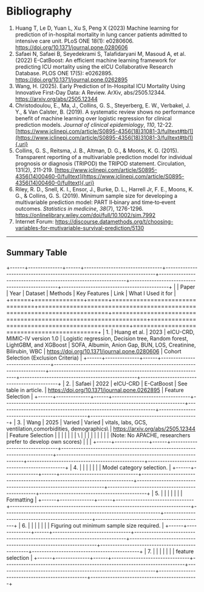 # Bibliography

1.  Huang T, Le D, Yuan L, Xu S, Peng X (2023) Machine learning for prediction of in-hospital mortality in lung cancer patients admitted to intensive care unit. PLoS ONE 18(1): e0280606. <https://doi.org/10.1371/journal.pone.0280606>
2.  Safaei N, Safaei B, Seyedekrami S, Talafidaryani M, Masoud A, et al. (2022) E-CatBoost: An efficient machine learning framework for predicting ICU mortality using the eICU Collaborative Research Database. PLOS ONE 17(5): e0262895. <https://doi.org/10.1371/journal.pone.0262895>
3.  Wang, H. (2025). Early Prediction of In-Hospital ICU Mortality Using Innovative First-Day Data: A Review. ArXiv, abs/2505.12344. <https://arxiv.org/abs/2505.12344>
4.  Christodoulou, E., Ma, J., Collins, G. S., Steyerberg, E. W., Verbakel, J. Y., & Van Calster, B. (2019). A systematic review shows no performance benefit of machine learning over logistic regression for clinical prediction models. *Journal of clinical epidemiology*, *110*, 12-22. [https://www.jclinepi.com/article/S0895-4356(18)31081-3/fulltext#tbl1](https://www.jclinepi.com/article/S0895-4356(18)31081-3/fulltext#tbl1){.uri}
5.  Collins, G. S., Reitsma, J. B., Altman, D. G., & Moons, K. G. (2015). Transparent reporting of a multivariable prediction model for individual prognosis or diagnosis (TRIPOD) the TRIPOD statement. Circulation, 131(2), 211-219. [https://www.jclinepi.com/article/S0895-4356(14)00460-0/fulltext](https://www.jclinepi.com/article/S0895-4356(14)00460-0/fulltext){.uri}
6.  Riley, R. D., Snell, K. I., Ensor, J., Burke, D. L., Harrell Jr, F. E., Moons, K. G., & Collins, G. S. (2019). Minimum sample size for developing a multivariable prediction model: PART II‐binary and time‐to‐event outcomes. *Statistics in medicine*, *38*(7), 1276-1296. <https://onlinelibrary.wiley.com/doi/full/10.1002/sim.7992>
7.  Internet Forum: <https://discourse.datamethods.org/t/choosing-variables-for-mutivariable-survival-prediction/5130>

------------------------------------------------------------------------

## Summary Table

+------+--------------+------+--------------------------------+--------------------------------------------------------------------------+----------------------------------------------------------------+------------------------------------------------+--------------------------------------------+
|      | Paper        | Year | Dataset                        | Methods                                                                  | Key Features                                                   | Link                                           | What I Used it for                         |
+======+==============+======+================================+==========================================================================+================================================================+================================================+============================================+
| 1.   | Huang et al. | 2023 | eICU-CRD, MIMIC-IV version 1.0 | Logistic regression, Decision tree, Random forest, LightGBM, and XGBoost | SOFA, Albumin, Anion Gap, BUN, LOS, Creatinine, Bilirubin, WBC | <https://doi.org/10.1371/journal.pone.0280606> | Cohort Selection (Exclusion Criteria)      |
+------+--------------+------+--------------------------------+--------------------------------------------------------------------------+----------------------------------------------------------------+------------------------------------------------+--------------------------------------------+
| 2.   | Safaei       | 2022 | eICU-CRD                       | E-CatBoost                                                               | See table in article.                                          | <https://doi.org/10.1371/journal.pone.0262895> | Feature Selection                          |
+------+--------------+------+--------------------------------+--------------------------------------------------------------------------+----------------------------------------------------------------+------------------------------------------------+--------------------------------------------+
| 3.   | Wang         | 2025 | Varied                         | Varied                                                                   | vitals, labs, GCS, ventilation,comorbidities, demographics\    | <https://arxiv.org/abs/2505.12344>             | Feature Selection                          |
|      |              |      |                                |                                                                          | \                                                              |                                                |                                            |
|      |              |      |                                |                                                                          | (Note: No APACHE, researchers prefer to develop own scores)    |                                                |                                            |
+------+--------------+------+--------------------------------+--------------------------------------------------------------------------+----------------------------------------------------------------+------------------------------------------------+--------------------------------------------+
| 4\.  |              |      |                                |                                                                          |                                                                |                                                | Model category selection.                  |
+------+--------------+------+--------------------------------+--------------------------------------------------------------------------+----------------------------------------------------------------+------------------------------------------------+--------------------------------------------+
| 5\.  |              |      |                                |                                                                          |                                                                |                                                | Formatting                                 |
+------+--------------+------+--------------------------------+--------------------------------------------------------------------------+----------------------------------------------------------------+------------------------------------------------+--------------------------------------------+
| 6\.  |              |      |                                |                                                                          |                                                                |                                                | Figuring out minimum sample size required. |
+------+--------------+------+--------------------------------+--------------------------------------------------------------------------+----------------------------------------------------------------+------------------------------------------------+--------------------------------------------+
| 7\.  |              |      |                                |                                                                          |                                                                |                                                | feature selection                          |
+------+--------------+------+--------------------------------+--------------------------------------------------------------------------+----------------------------------------------------------------+------------------------------------------------+--------------------------------------------+
